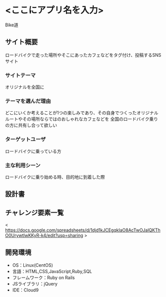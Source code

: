 # <ここにアプリ名を入力>
Bike道
## サイト概要
ロードバイクで走った場所やそこにあったカフェなどをタグ付け、投稿するSNSサイト

### サイトテーマ
オリジナルを全国に

### テーマを選んだ理由
どこにいくか考えることが1つの楽しみであり、その自身でつくったオリジナルルートやその場所ならではのおしゃれなカフェなどを
全国のロードバイク乗りの方に共有し合って欲しい


### ターゲットユーザ
ロードバイクに乗っている方

### 主な利用シーン
ロードバイクに乗り始める時、目的地に到着した際

## 設計書

## チャレンジ要素一覧
< https://docs.google.com/spreadsheets/d/1djd1kJCEgqkIaO8AcTwOJalQKThO0UrywtlwKKyR-k4/edit?usp=sharing >

## 開発環境
- OS：Linux(CentOS)
- 言語：HTML,CSS,JavaScript,Ruby,SQL
- フレームワーク：Ruby on Rails
- JSライブラリ：jQuery
- IDE：Cloud9
